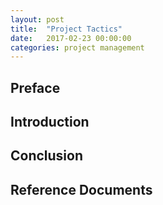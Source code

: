 ```yaml
---
layout: post
title:  "Project Tactics"
date:   2017-02-23 00:00:00
categories: project management
---
```


Preface
------------


Introduction
------------


Conclusion
----------


Reference Documents
--------------------
